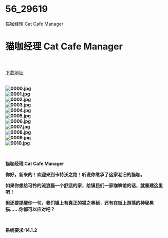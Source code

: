 # 56_29619
猫咖经理 Cat Cafe Manager
# 猫咖经理 Cat Cafe Manager
 <br/></br>
[下载地址](https://www.switch520.cc/article/29619 "下载地址")
<br/></br>

<p><strong><img title="0000.jpg" src="https://www.switch520.cc/muke_img/2022_04_14_9200fd63ae427.jpg" alt="0000.jpg"></strong><br>
<strong><img title="0001.jpg" src="https://www.switch520.cc/muke_img/2022_04_14_be442a062af32.jpg" alt="0001.jpg"></strong><br>
<strong><img title="0002.jpg" src="https://www.switch520.cc/muke_img/2022_04_14_af3a06b4f81ad.jpg" alt="0002.jpg"></strong><br>
<strong><img title="0003.jpg" src="https://www.switch520.cc/muke_img/2022_04_14_9952329bdb0bd.jpg" alt="0003.jpg"></strong><br>
<strong><img title="0004.jpg" src="https://www.switch520.cc/muke_img/2022_04_14_1026f132ccb7a.jpg" alt="0004.jpg"></strong><br>
<strong><img title="0005.jpg" src="https://www.switch520.cc/muke_img/2022_04_14_2f2015eb65c95.jpg" alt="0005.jpg"></strong><br>
<strong><img title="0006.jpg" src="https://www.switch520.cc/muke_img/2022_04_14_1ad7c02764c46.jpg" alt="0006.jpg"></strong><br>
<strong><img title="0007.jpg" src="https://www.switch520.cc/muke_img/2022_04_14_dc591e2f451e6.jpg" alt="0007.jpg"></strong><br>
<strong><img title="0008.jpg" src="https://www.switch520.cc/muke_img/2022_04_14_a8130b6aff022.jpg" alt="0008.jpg"></strong><br>
<strong><img title="0009.jpg" src="https://www.switch520.cc/muke_img/2022_04_14_ec832faa7bd41.jpg" alt="0009.jpg"></strong><br>
<strong><img title="0010.jpg" src="https://www.switch520.cc/muke_img/2022_04_14_6e0d73903fa33.jpg" alt="0010.jpg">&nbsp;</strong></p>
<p>&nbsp;</p>
<p><strong>猫咖经理 Cat Cafe Manager</strong></p>
<p><strong>你好，新来的！欢迎来到卡特沃之路！听说你继承了这家老旧的猫咖。</strong></p>
<p><strong>如果你想给可怜的流浪猫一个舒适的家，给镇民们一家咖啡馆的话，就重建这里吧！</strong></p>
<p><strong>但还要提醒你一句，我们镇上有真正的猫之奥秘，还有在街上游荡的神秘黑猫……你都可以应对吧？</strong></p>
<p>&nbsp;</p>
<p><strong>系统要求:14.1.2</strong></p>



